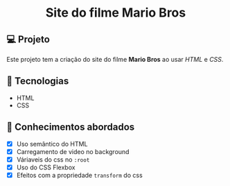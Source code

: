 <h1 align="center">
  Site do filme Mario Bros
</h1>


## 💻 Projeto

Este projeto tem a criação do site do filme **Mario Bros** ao usar _HTML_ e _CSS_.

## 🚀 Tecnologias

- HTML
- CSS

## 📔 Conhecimentos abordados

- [x] Uso semântico do HTML
- [x] Carregamento de video no background
- [x] Váriaveis do css no `:root`
- [x] Uso do CSS Flexbox
- [x] Efeitos com a propriedade `transform` do css